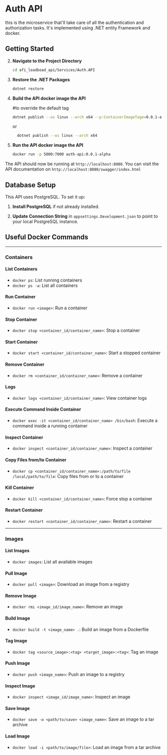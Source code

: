 # Auth API
this is the microservice that'll take care of all the authentication and authorization tasks.
It's implemented using .NET entity Framework and docker.

## Getting Started

2. **Navigate to the Project Directory**
    ```bash
    cd afi_loadboad_api/Services/Auth.API
    ```

3. **Restore the .NET Packages**
    ```bash
    dotnet restore
    ```

4. **Build the API docker image the API**
    
     #to override the default tag

    ```bash 
    dotnet publish --os linux --arch x64 --p:ContainerImageTage=0.0.1-alpha
    ```
    or 
       
    ```bash
      dotnet publish --os linux --arch x64
    ```
5. **Run the API docker image the API**
    ```bash
    docker run -p 5000:7000 auth-api:0.0.1-alpha
    ```

The API should now be running at `http://localhost:8080`.
You can visit the API documentation on `http://localhost:8080/swagger/index.html`

## Database Setup

This API uses PostgreSQL. To set it up:

1. **Install PostgreSQL** if not already installed.
   
3. **Update Connection String** in `appsettings.Development.json` to point to your local PostgreSQL instance.

## Useful Docker Commands

---

### Containers

#### List Containers
- `docker ps`: List running containers
- `docker ps -a`: List all containers

#### Run Container
- `docker run <image>`: Run a container

#### Stop Container
- `docker stop <container_id/container_name>`: Stop a container

#### Start Container
- `docker start <container_id/container_name>`: Start a stopped container

#### Remove Container
- `docker rm <container_id/container_name>`: Remove a container

#### Logs
- `docker logs <container_id/container_name>`: View container logs

#### Execute Command Inside Container
- `docker exec -it <container_id/container_name> /bin/bash`: Execute a command inside a running container

#### Inspect Container
- `docker inspect <container_id/container_name>`: Inspect a container

#### Copy Files from/to Container
- `docker cp <container_id/container_name>:/path/to/file /local/path/to/file`: Copy files from or to a container

#### Kill Container
- `docker kill <container_id/container_name>`: Force stop a container

#### Restart Container
- `docker restart <container_id/container_name>`: Restart a container

---

### Images

#### List Images
- `docker images`: List all available images

#### Pull Image
- `docker pull <image>`: Download an image from a registry

#### Remove Image
- `docker rmi <image_id/image_name>`: Remove an image

#### Build Image
- `docker build -t <image_name> .`: Build an image from a Dockerfile

#### Tag Image
- `docker tag <source_image>:<tag> <target_image>:<tag>`: Tag an image

#### Push Image
- `docker push <image_name>`: Push an image to a registry

#### Inspect Image
- `docker inspect <image_id/image_name>`: Inspect an image

#### Save Image
- `docker save -o <path/to/save> <image_name>`: Save an image to a tar archive

#### Load Image
- `docker load -i <path/to/image/file>`: Load an image from a tar archive


